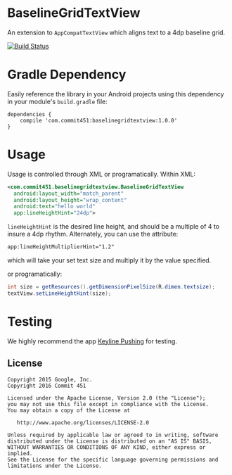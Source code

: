# BaselineGridTextView
An extension to `AppCompatTextView` which aligns text to a 4dp baseline grid.

[![Build Status](https://travis-ci.org/Commit451/BaselineGridTextView.svg?branch=master)](https://travis-ci.org/Commit451/BaselineGridTextView)

# Gradle Dependency
Easily reference the library in your Android projects using this dependency in your module's `build.gradle` file:

```Gradle
dependencies {
    compile 'com.commit451:baselinegridtextview:1.0.0'
}
```

# Usage
Usage is controlled through XML or programatically. Within XML:

```xml
<com.commit451.baselinegridtextview.BaselineGridTextView
  android:layout_width="match_parent"
  android:layout_height="wrap_content"
  android:text="hello world"
  app:lineHeightHint="24dp">
```
`lineHeightHint` is the desired line height, and should be a multiple of 4 to insure a 4dp rhythm. Alternately, you can use the attribute:
```xml
app:lineHeightMultiplierHint="1.2"
```
which will take your set text size and multiply it by the value specified.

or programatically:
```java
int size = getResources().getDimensionPixelSize(R.dimen.textsize);
textView.setLineHeightHint(size);
```

# Testing
We highly recommend the app [Keyline Pushing](https://play.google.com/store/apps/details?id=com.faizmalkani.keylines) for testing.

License
--------

    Copyright 2015 Google, Inc.
    Copyright 2016 Commit 451

    Licensed under the Apache License, Version 2.0 (the "License");
    you may not use this file except in compliance with the License.
    You may obtain a copy of the License at

       http://www.apache.org/licenses/LICENSE-2.0

    Unless required by applicable law or agreed to in writing, software
    distributed under the License is distributed on an "AS IS" BASIS,
    WITHOUT WARRANTIES OR CONDITIONS OF ANY KIND, either express or implied.
    See the License for the specific language governing permissions and
    limitations under the License.
